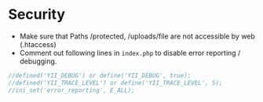 Security
========

* Make sure that Paths /protected, /uploads/file are not accessible by web (.htaccess)
* Comment out following lines in ``index.php`` to disable error reporting / debugging.
```php
//defined('YII_DEBUG') or define('YII_DEBUG', true);
//defined('YII_TRACE_LEVEL') or define('YII_TRACE_LEVEL', 5);
//ini_set('error_reporting', E_ALL);
```
